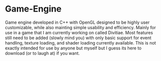 # Game-Engine
Game engine developed in C++ with OpenGL designed to be highly user customizable, while also mainting simple usability and efficiency. Mainly for use in a game that I am currently working on called Divitiae. Most features still need to be added (slowly mind you) with only basic support for event handling, texture loading, and shader loading currently available. This is not exactly intended for use by anyone but myself but I guess its here to download (or to laugh at) if you want.
